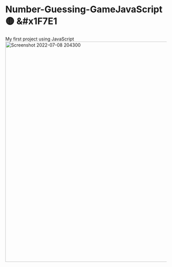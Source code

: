 # Number-Guessing-GameJavaScript &#128993; &#x1F7E1
My first project using JavaScript
<img width="689" alt="Screenshot 2022-07-08 204300" src="https://user-images.githubusercontent.com/52817694/178043468-c0d20f44-b10d-4643-b348-c5e0e5e88230.png">
